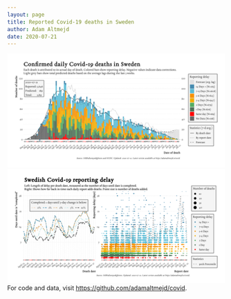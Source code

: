```yaml
---
layout: page
title: Reported Covid-19 deaths in Sweden
author: Adam Altmejd
date: 2020-07-21
---
```


![Graph of Swedish Covid-19 deaths with reporting delay.](deaths_lag_sweden_2020-07-21.png "Swedish Covid-19 deaths.")
![Graph of Swedish Covid-19 reporting delay in daily deaths.](lag_trend_sweden_2020-07-21.png "Trend in Swedish Covid-19 mortality reporting delay.")
For code and data, visit <https://github.com/adamaltmejd/covid>.
